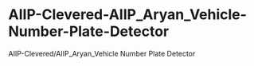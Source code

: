 # AIIP-Clevered-AIIP_Aryan_Vehicle-Number-Plate-Detector
AIIP-Clevered/AIIP_Aryan_Vehicle Number Plate Detector

